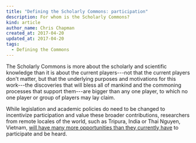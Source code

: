 ```yaml
---
title: "Defining the Scholarly Commons: participation"
description: For whom is the Scholarly Commons?
kind: article
author_name: Chris Chapman
created_at: 2017-04-20
updated_at: 2017-04-20
tags:
  - Defining the Commons
---
```


The Scholarly Commons is more about the scholarly and scientific knowledge than
it is about the current players---not that the current players don't matter,
but that the underlying purposes and motivations for this work---the
discoveries that will bless all of mankind and the commoning processes that
support them---are bigger than any one player, to which no one player or group
of players may lay claim.

While legislation and academic policies do need to be changed to incentivize
participation and value these broader contributions, researchers from remote
locales of the world, such as Tripura, India or Thai Nguyen, Vietnam, [will
have many more opportunities than they currently have][ravi's second post] to
participate and be heard.

[ravi's second post]: <http://blog.inasp.info/miles-scholarly-commons-global-academic-norm/> "Miles to go for scholarly commons to become a global academic norm, by Ravi Murugesan"
